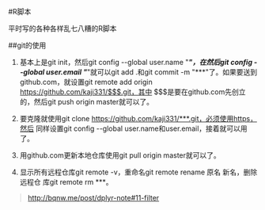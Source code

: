 #R脚本

平时写的各种各样乱七八糟的R脚本

##git的使用
1. 基本上是git init，然后git config --global user.name "***"，在然后git config 
--global user.email "***"就可以git add .和git commit -m "***"了。如果要送到
github.com，就设置git remote add origin https://github.com/kaji331/$$$.git，其中
$$$是要在github.com先创立的，然后git push origin master就可以了。

2. 要克隆就使用git clone https://github.com/kaji331/***.git，必须使用https，然后
同样设置git config --global user.name和user.email，接着就可以用了。

3. 用github.com更新本地仓库使用git pull origin master就可以了。

4. 显示所有远程仓库git remote -v，重命名git remote rename 原名 新名，删除远程仓
库git remote rm ***。

> http://bqnw.me/post/dplyr-note#11-filter
